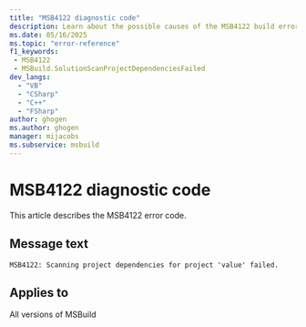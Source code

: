 ```yaml
---
title: "MSB4122 diagnostic code"
description: Learn about the possible causes of the MSB4122 build error, and get troubleshooting tips.
ms.date: 05/16/2025
ms.topic: "error-reference"
f1_keywords:
 - MSB4122
 - MSBuild.SolutionScanProjectDependenciesFailed
dev_langs:
  - "VB"
  - "CSharp"
  - "C++"
  - "FSharp"
author: ghogen
ms.author: ghogen
manager: mijacobs
ms.subservice: msbuild
---
```


# MSB4122 diagnostic code

<!-- :::ErrorDefinitionDescription::: -->
<!-- :::editable-content name="introDescription"::: -->
This article describes the MSB4122 error code.
<!-- :::editable-content-end::: -->

## Message text

<!-- :::editable-content name="messageText"::: -->
`MSB4122: Scanning project dependencies for project 'value' failed.`
<!-- :::editable-content-end::: -->
<!-- MSB4122: Scanning project dependencies for project "{0}" failed. {1} -->

<!-- :::editable-content name="postOutputDescription"::: -->
<!--
{StrBegin="MSB4122: "}
-->
<!-- :::editable-content-end::: -->
<!-- :::ErrorDefinitionDescription-end::: -->

## Applies to

All versions of MSBuild

